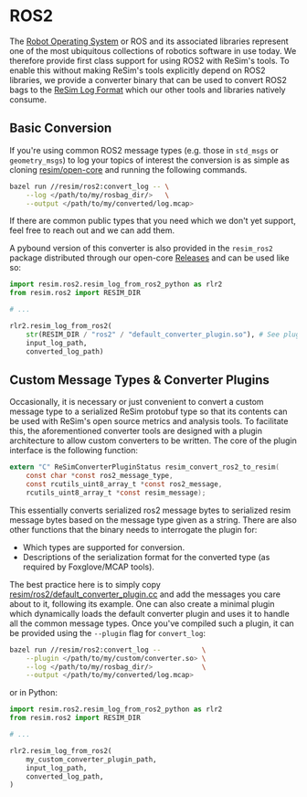 # ROS2

The [Robot Operating System](https://www.ros.org/) or ROS and its associated
libraries represent one of the most ubiquitous collections of robotics software
in use today. We therefore provide first class support for using ROS2 with
ReSim's tools. To enable this without making ReSim's tools explicitly depend on
ROS2 libraries, we provide a converter binary that can be used to convert ROS2
bags to the [ReSim Log Format](../msg) which our other tools and libraries
natively consume. 

## Basic Conversion

If you're using common ROS2 message types (e.g. those in
`std_msgs` or `geometry_msgs`) to log your topics of interest the conversion is
as simple as cloning [resim/open-core](https://github.com/resim-ai/open-core/)
and running the following commands.

```bash
bazel run //resim/ros2:convert_log -- \
    --log </path/to/my/rosbag_dir/>   \
    --output </path/to/my/converted/log.mcap>
```

If there are common public types that you need which we don't yet support, feel
free to reach out and we can add them.

A pybound version of this converter is
also provided in the `resim_ros2` package distributed through our open-core
[Releases](https://github.com/resim-ai/open-core/releases) and can be used like
so:

```python
import resim.ros2.resim_log_from_ros2_python as rlr2
from resim.ros2 import RESIM_DIR

# ...

rlr2.resim_log_from_ros2(
    str(RESIM_DIR / "ros2" / "default_converter_plugin.so"), # See plugin info below
    input_log_path,
    converted_log_path)
```

## Custom Message Types & Converter Plugins

Occasionally, it is necessary or just convenient to convert a custom message
type to a serialized ReSim protobuf type so that its contents can be used with
ReSim's open source metrics and analysis tools. To facilitate this, the
aforementioned converter tools are designed with a plugin architecture to allow
custom converters to be written. The core of the plugin interface is the
following function:

```c
extern "C" ReSimConverterPluginStatus resim_convert_ros2_to_resim(
    const char *const ros2_message_type,
    const rcutils_uint8_array_t *const ros2_message,
    rcutils_uint8_array_t *const resim_message);
```

This essentially converts serialized ros2 message bytes to serialized resim
message bytes based on the message type given as a string. There are also other
functions that the binary needs to interrogate the plugin for:

 * Which types are supported for conversion.
 * Descriptions of the serialization format for the converted type (as required
   by Foxglove/MCAP tools).
   
The best practice here is to simply copy
[resim/ros2/default_converter_plugin.cc](https://github.com/resim-ai/open-core/blob/main/resim/ros2/default_converter_plugin.cc)
and add the messages you care about to it, following its example. One can also
create a minimal plugin which dynamically loads the default converter plugin and
uses it to handle all the common message types. Once you've compiled such a
plugin, it can be provided using the `--plugin` flag for `convert_log`:

```bash
bazel run //resim/ros2:convert_log --          \
    --plugin </path/to/my/custom/converter.so> \
    --log </path/to/my/rosbag_dir/>            \
    --output </path/to/my/converted/log.mcap>
```

or in Python:
```python
import resim.ros2.resim_log_from_ros2_python as rlr2
from resim.ros2 import RESIM_DIR

# ...

rlr2.resim_log_from_ros2(
    my_custom_converter_plugin_path,
    input_log_path,
    converted_log_path,
)
```
